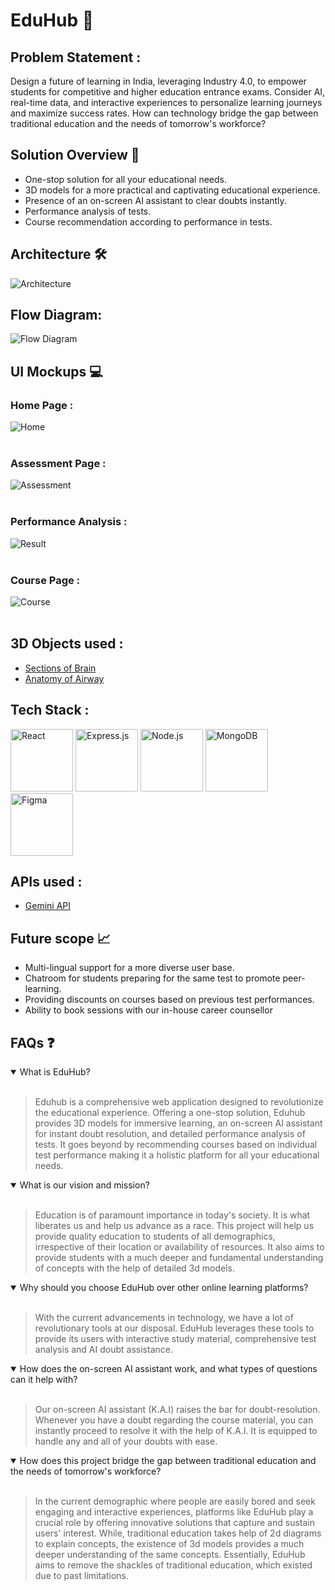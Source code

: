 # EduHub :pushpin:
## Problem Statement :
Design a future of learning in India, leveraging Industry 4.0, to empower students for competitive and higher education entrance exams. Consider AI, real-time data, and interactive experiences to personalize learning journeys and maximize success rates. How can technology bridge the gap between traditional education and the needs of tomorrow's workforce?

## Solution Overview :memo:
* One-stop solution for all your educational needs.
* 3D models for a more practical and captivating educational experience.
* Presence of an on-screen AI assistant to clear doubts instantly.
* Performance analysis of tests.
* Course recommendation according to performance in tests.

## Architecture :hammer_and_wrench:
![Architecture](Architecture.PNG)

##  Flow Diagram:
![Flow Diagram](FlowDiagram.jpg)

## UI Mockups :computer:
### Home Page :
![Home](Mockups/1.png)<br><br>

### Assessment Page :
![Assessment](Mockups/2.png)<br><br>

### Performance Analysis :
![Result](Mockups/3.png)<br><br>

### Course Page :
![Course](Mockups/4.png)<br><br>

## 3D Objects used :
* <a href="https://sketchfab.com/models/24ec03412dd8432bb0d3e750a72608e0/embed">Sections of Brain</a>
* <a href="https://sketchfab.com/models/ad7d7e16b98f421db0cda79f265fcc8d/embed">Anatomy of Airway</a>

## Tech Stack :
<img src="https://user-images.githubusercontent.com/25181517/183897015-94a058a6-b86e-4e42-a37f-bf92061753e5.png" alt="React" width="100"> <img src="https://user-images.githubusercontent.com/25181517/183859966-a3462d8d-1bc7-4880-b353-e2cbed900ed6.png" alt="Express.js" width="100"> <img src="https://user-images.githubusercontent.com/25181517/183568594-85e280a7-0d7e-4d1a-9028-c8c2209e073c.png" alt="Node.js" width="100"> <img src="https://user-images.githubusercontent.com/25181517/182884177-d48a8579-2cd0-447a-b9a6-ffc7cb02560e.png" alt="MongoDB" width="100"> <img src="https://user-images.githubusercontent.com/25181517/189715289-df3ee512-6eca-463f-a0f4-c10d94a06b2f.png" alt="Figma" width="100">

## APIs used :
* <a href="https://ai.google.dev/">Gemini API</a>

## Future scope 📈
* Multi-lingual support for a more diverse user base.
* Chatroom for students preparing for the same test to promote peer-learning.
* Providing discounts on courses based on previous test performances.
* Ability to book sessions with our in-house career counsellor

## FAQs :question:
<details open>
  <summary>What is EduHub?</summary><br>
  <blockquote>Eduhub is a comprehensive web application designed to revolutionize the educational experience. Offering a one-stop solution, Eduhub provides 3D models for immersive learning, an on-screen AI assistant for instant doubt resolution, and detailed performance analysis of tests. It goes beyond by recommending courses based on individual test performance making it a holistic platform for all your educational needs.</blockquote>
</details>
<details open>
  <summary>What is our vision and mission?</summary><br>
  <blockquote>Education is of paramount importance in today's society. It is what liberates us and help us advance as a race. This project will help us provide quality education to students of all demographics, irrespective of their location or availability of resources. It also aims to provide students with a much deeper and fundamental understanding of concepts with the help of detailed 3d models.</blockquote>
</details>
<details open>
  <summary>Why should you choose EduHub over other online learning platforms?</summary><br>
  <blockquote>With the current advancements in technology, we have a lot of revolutionary tools at our disposal. EduHub leverages these tools to provide its users with interactive study material, comprehensive test analysis and AI doubt assistance.</blockquote>
</details>
<details open>
  <summary>How does the on-screen AI assistant work, and what types of questions can it help with?</summary><br>
  <blockquote>Our on-screen AI assistant (K.A.I) raises the bar for doubt-resolution. Whenever you have a doubt regarding the course material, you can instantly proceed to resolve it with the help of K.A.I. It is equipped to handle any and all of your doubts with ease. </blockquote>
</details>
<details open>
  <summary>How does this project bridge the gap between traditional education and the needs of tomorrow's workforce?</summary><br>
  <blockquote>In the current demographic where people are easily bored and seek engaging and interactive experiences, platforms like EduHub play a crucial role by offering innovative solutions that capture and sustain users' interest. While, traditional education takes help of 2d diagrams to explain concepts, the existence of 3d models provides a much deeper understanding of the same concepts. Essentially, EduHub aims to remove the shackles of traditional education, which existed due to past limitations.</blockquote>
</details>

